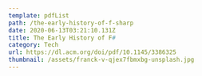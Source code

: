 ```yaml
---
template: pdfList
path: /the-early-history-of-f-sharp
date: 2020-06-13T03:21:10.131Z
title: The Early History of F#
category: Tech
url: https://dl.acm.org/doi/pdf/10.1145/3386325
thumbnail: /assets/franck-v-qjex7fbmxbg-unsplash.jpg
---
```

